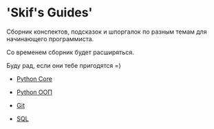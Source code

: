 # 'Skif's Guides'

Сборник конспектов, подсказок и шпоргалок по разным темам для начинающего программиста.

Со временем сборник будет расширяться.

Буду рад, если они тебе пригодятся =)

- [Python Core](https://github.com/Skif3195/Python-Learning/blob/Guides/Python%20Core/Readme.md)

- [Python ООП](https://github.com/Skif3195/Python-Learning/blob/Guides/Python%20ООП/Readme.md)

- [Git](https://github.com/Skif3195/Python-Learning/blob/Guides/Git/Readme.md)

- [SQL](https://github.com/Skif3195/Python-Learning/blob/Guides/SQL/Readme.md)
